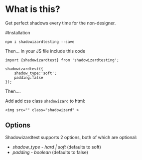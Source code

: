 # What is this?

Get perfect shadows every time for the non-designer.

#Installation

`npm i shadowizardtesting --save`

Then...
In your JS file include this code 

```
import {shadowizardtest} from 'shadowizardtesting';

shadowizardtest({
    shadow_type:'soft';
    padding:false
});
```

Then....

Add add css class `shadowizard` to html:

`<img src="" class="shadowizard" >`


## Options

Shadowizardtest supports 2 options, both of which are optional:

* *shadow_type* - _hard | soft_ (defaults to soft)
* *padding* - _boolean_ (defaults to false)
